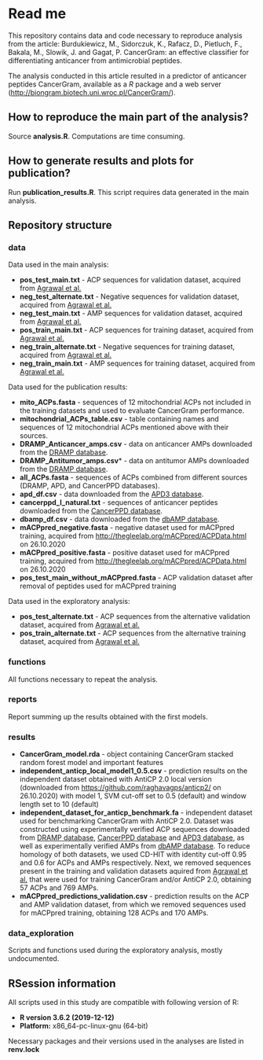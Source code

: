 # Read me

This repository contains data and code necessary to reproduce analysis from the article: Burdukiewicz, M., Sidorczuk, K., Rafacz, D., Pietluch, F., Bakala, M., Slowik, J. and Gagat, P. CancerGram: an effective classifier for differentiating anticancer from antimicrobial peptides.

The analysis conducted in this article resulted in a predictor of anticancer peptides CancerGram, available as a *R* package and a web server (http://biongram.biotech.uni.wroc.pl/CancerGram/).


## How to reproduce the main part of the analysis?

Source **analysis.R**. Computations are time consuming.

## How to generate results and plots for publication?

Run **publication_results.R**. This script requires data generated in the main analysis.

## Repository structure

### data

Data used in the main analysis: 

* **pos_test_main.txt** - ACP sequences for validation dataset, acquired from [Agrawal et al.](https://doi.org/10.1093/bib/bbaa153)
* **neg_test_alternate.txt** - Negative sequences for validation dataset, acquired from [Agrawal et al.](https://doi.org/10.1093/bib/bbaa153)
* **neg_test_main.txt** - AMP sequences for validation dataset, acquired from [Agrawal et al.](https://doi.org/10.1093/bib/bbaa153)
* **pos_train_main.txt** - ACP sequences for training dataset, acquired from [Agrawal et al.](https://doi.org/10.1093/bib/bbaa153)
* **neg_train_alternate.txt** - Negative sequences for training dataset, acquired from [Agrawal et al.](https://doi.org/10.1093/bib/bbaa153)
* **neg_train_main.txt** - AMP sequences for training dataset, acquired from [Agrawal et al.](https://doi.org/10.1093/bib/bbaa153)

Data used for the publication results:

* **mito_ACPs.fasta** - sequences of 12 mitochondrial ACPs not included in the training datasets and used to evaluate CancerGram performance.
* **mitochondrial_ACPs_table.csv** - table containing names and sequences of 12 mitochondrial ACPs mentioned above with their sources.
* **DRAMP_Anticancer_amps.csv** - data on anticancer AMPs downloaded from the [DRAMP database](http://dramp.cpu-bioinfor.org/).
* **DRAMP_Antitumor_amps.csv*** - data on antitumor AMPs downloaded from the [DRAMP database](http://dramp.cpu-bioinfor.org/).
* **all_ACPs.fasta** - sequences of ACPs combined from different sources (DRAMP, APD, and CancerPPD databases).
* **apd_df.csv** - data downloaded from the [APD3 database](http://aps.unmc.edu/AP/main.php).
* **cancerppd_l_natural.txt** - sequences of anticancer peptides downloaded from the [CancerPPD database](http://crdd.osdd.net/raghava/cancerppd/downseq.php).
* **dbamp_df.csv** - data downloaded from the [dbAMP database](http://140.138.77.240/~dbamp/).
* **mACPpred_negative.fasta** - negative dataset used for mACPpred training, acquired from http://thegleelab.org/mACPpred/ACPData.html on 26.10.2020
* **mACPpred_positive.fasta** - positive dataset used for mACPpred training, acquired from http://thegleelab.org/mACPpred/ACPData.html on 26.10.2020
* **pos_test_main_without_mACPpred.fasta** - ACP validation dataset after removal of peptides used for mACPpred training

Data used in the exploratory analysis:

* **pos_test_alternate.txt** - ACP sequences from the alternative validation dataset, acquired from [Agrawal et al.](https://doi.org/10.1093/bib/bbaa153)
* **pos_train_alternate.txt** - ACP sequences from the alternative training dataset, acquired from [Agrawal et al.](https://doi.org/10.1093/bib/bbaa153)


### functions

All functions necessary to repeat the analysis.

### reports

Report summing up the results obtained with the first models. 

### results

* **CancerGram_model.rda** - object containing CancerGram stacked random forest model and important features
* **independent_anticp_local_model1_0.5.csv** - prediction results on the independent dataset obtained with AntiCP 2.0 local version (downloaded from https://github.com/raghavagps/anticp2/ on 26.10.2020) with model 1, SVM cut-off set to 0.5 (default) and window length set to 10 (default)
* **independent_dataset_for_anticp_benchmark.fa** - independent dataset used for benchmarking CancerGram with AntiCP 2.0. Dataset was constructed using experimentally verified ACP sequences downloaded from [DRAMP database](http://dramp.cpu-bioinfor.org/), [CancerPPD database](http://crdd.osdd.net/raghava/cancerppd/downseq.php) and [APD3 database](http://aps.unmc.edu/AP/main.php), as well as experimentally verified AMPs from [dbAMP database](http://140.138.77.240/~dbamp/). To reduce homology of both datasets, we used CD-HIT with identity cut-off 0.95 and 0.6 for ACPs and AMPs respectively. Next, we removed sequences present in the training and validation datasets aquired from [Agrawal et al.](https://doi.org/10.1093/bib/bbaa153) that were used for training CancerGram and/or AntiCP 2.0, obtaining 57 ACPs and 769 AMPs. 
* **mACPpred_predictions_validation.csv** - prediction results on the ACP and AMP validation dataset, from which we removed sequences used for mACPpred training, obtaining 128 ACPs and 170 AMPs. 

### data_exploration

Scripts and functions used during the exploratory analysis, mostly undocumented.


## RSession information

All scripts used in this study are compatible with following version of R:

* **R version 3.6.2 (2019-12-12)**
* **Platform:** x86_64-pc-linux-gnu (64-bit)

Necessary packages and their versions used in the analyses are listed in **renv.lock**

